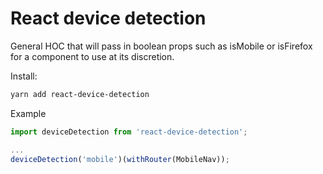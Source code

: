 React device detection
=======================
General HOC that will pass in boolean props such as isMobile or isFirefox for a component to use at its discretion. 

Install:

```bash
yarn add react-device-detection 
```


Example

```javascript
import deviceDetection from 'react-device-detection';

...
deviceDetection('mobile')(withRouter(MobileNav));

```
